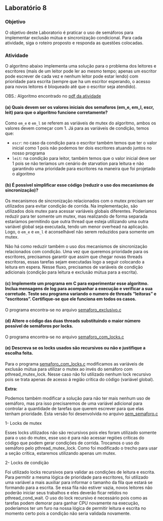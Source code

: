 ## Laboratório 8

### Objetivo

O objetivo deste Laboratorio é praticar o uso de semáforos para implementar exclusão
mútua e sincronização condicional. Para cada atividade, siga o roteiro proposto e responda as 
questões colocadas.

### Atividade

O algoritmo abaixo implementa uma solução para o problema dos leitores e escritores
(mais de um leitor pode ler ao mesmo tempo; apenas um escritor pode escrever de cada
vez e nenhum leitor pode estar lendo) com prioridade para escrita (sempre que ha um escritor esperando, o acesso para novos leitores é bloqueado até que o escritor seja atendido).

OBS.: Algoritmo encontrado no [pdf da atividade](lab8.pdf)

#### (a) Quais devem ser os valores iniciais dos semaforos (em_e, em_l, escr, leit) para que o algoritmo funcione corretamente?

Como `em_e` e `em_l` se referem as variáveis de mutex do algoritmo, ambos os valores devem começar com 1.
Já para as variáveis de condição, temos que:
 - `escr`: no caso da condição para o escritor também temos que ter o valor inicial como 1 pois não podemos ter dois escritores
atuando juntos no nosso programa
- `leit`: na condição para leitor, também temos que o valor inicial deve ser 1 pois se não teríamos um cenário de starvation
para leitura e não garantindo uma prioridade para escritores na maneira que foi projetado o algoritmo


#### (b) É possível simplificar esse código (reduzir o uso dos mecanismos de sincronização)?

Os mecanismos de sincronização relacionados com o mutex precisam ser utilizados para evitar condição de corrida. 
Na implementação, são utilizados dois mutex para acessar variáveis globais diferentes. Poderíamos reduzir para ter somente
um mutex, mas realizando de forma separada estaríamos permitindo que outra thread que esteja utilizando uma outra
variável global seja executada, tendo um menor overhead na aplicação. 
Logo, o `em_e` e `em_l` é aconselhável não serem reduzidos para somente um mutex.

Não há como reduzir também o uso dos mecanismos de sincronização relacionados com condição. Uma vez que queremos prioridade
para os escritores, precisamos garantir que assim que chegar novas threads escritoras, essas tarefas sejam executadas logo a 
seguir colocando a leitura em espera. Nesse fluxo, precisamos de variáveis de condição adicionais (condição para leitura e
exclusão mútua para a escrita).


#### (c) Implemente um programa em C para experimentar esse algoritmo. Inclua mensagens de log para acompanhar a execução e verificar a sua corretude. Teste seu programa variando o numero de threads “leitoras” e “escritoras”. Certifique-se que ele funciona em todos os casos.

O programa encontra-se no arquivo [semaforo_exclusivo.c](semaforo_exclusivo.c)

#### (d) Altere o código das duas threads substituindo o maior número possível de semáforos por locks.

O programa encontra-se no arquivo [semaforo_com_locks.c](semaforo_com_locks.c)

#### (e) Descreva se os locks usados são recursivos ou não e justifique a escolha feita.

Para o programa [semaforo_com_locks.c](semaforo_com_locks.c) modificamos as variáveis de exclusão mútua para utilizar o
mutex ao invés do semáforo com pthread_mutex_lock. Nesse caso não foi utilizado nenhum lock recursivo pois se trata apenas
de acesso á região crítica do código (variável global).


**Extra:**

Podemos também modificar a solução para não ter mais nenhum uso de semáforo, mas pra isso precisaremos de uma variável 
adicional para controlar a quantidade de tarefas que querem escrever para que elas tenham prioridade. Esta versão foi 
desenvolvida no arquivo [sem_semaforo.c](sem_semaforo.c)

1- Locks de mutex

Esses locks utilizados não são recursivos pois eles foram utilizado somente para o uso do mutex, esse uso é para não acessar
regiões críticas do código que podem gerar condições de corrida. Trocamos o uso do semáforo pelo pthread_mutex_lock.
Como foi modificado o trecho para usar a seção crítica, estaremos utilizando apenas um mutex.

2- Locks de condição

Foi utilizado locks recursivos para validar as condições de leitura e escrita. Para permitir a mesma lógica de prioridade para
escritores, foi utilizado uma variável a mais auxiliar para informar o tamanho da fila que estará se formando para a escrita.
Se essa fila não estiver vazia, novos leitores não poderão iniciar seus trabalhos e eles deverão ficar retidos no
pthread_cond_wait. O uso do lock recursivo é necessário pois como as tarefas podem demorar para ganhar CPU novamente na execução,
poderíamos ter um furo na nossa lógica de permitir leitura e escrita no momento certo pois a condição não seria validada
novamente.